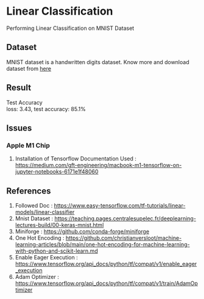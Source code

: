 # Linear Classification
Performing Linear Classification on MNIST Dataset

## Dataset
MNIST dataset is a handwritten digits dataset. Know more and download dataset from <a href='http://yann.lecun.com/exdb/mnist/'> here</a>

## Result
Test Accuracy <br>
loss: 3.43, test accuracy: 85.1%


## Issues
### Apple M1 Chip
1. Installation of Tensorflow
    Documentation Used : https://medium.com/gft-engineering/macbook-m1-tensorflow-on-jupyter-notebooks-6171e1f48060

## References
1. Followed Doc : https://www.easy-tensorflow.com/tf-tutorials/linear-models/linear-classifier
2. Mnist Dataset : https://teaching.pages.centralesupelec.fr/deeplearning-lectures-build/00-keras-mnist.html
3. Miniforge : https://github.com/conda-forge/miniforge
4. One Hot Encoding : https://github.com/christianversloot/machine-learning-articles/blob/main/one-hot-encoding-for-machine-learning-with-python-and-scikit-learn.md
5. Enable Eager Execution : https://www.tensorflow.org/api_docs/python/tf/compat/v1/enable_eager_execution
6. Adam Optimizer : https://www.tensorflow.org/api_docs/python/tf/compat/v1/train/AdamOptimizer
